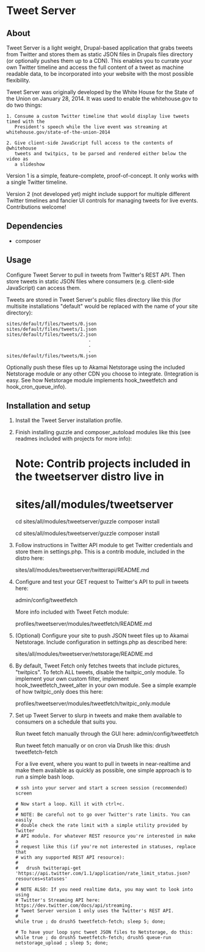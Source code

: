Tweet Server
============

About
-----

  Tweet Server is a light weight, Drupal-based application that grabs tweets from
  Twitter and stores them as static JSON files in Drupals files directory (or
  optionally pushes them up to a CDN). This enables you to currate your own
  Twitter timeline and access the full content of a tweet as machine readable
  data, to be incorporated into your website with the most possible flexibility.

  Tweet Server was originally developed by the White House for the State of the
  Union on January 28, 2014. It was used to enable the whitehouse.gov to do two
  things:
    
    1. Consume a custom Twitter timeline that would display live tweets timed with the
       President's speech while the live event was streaming at whitehouse.gov/state-of-the-union-2014

    2. Give client-side JavaScript full access to the contents of @whitehouse
       tweets and twitpics, to be parsed and rendered either below the video as
       a slideshow

  Version 1 is a simple, feature-complete, proof-of-concept. It only works with
  a single Twitter timeline.

  Version 2 (not developed yet) might include support for multiple different
  Twitter timelines and fancier UI controls for managing tweets for live events.
  Contributions welcome!


Dependencies
------------

  - composer


Usage
-----

  Configure Tweet Server to pull in tweets from Twitter's REST API. Then store
  tweets in static JSON files where consumers (e.g. client-side JavaScript) can
  access them.

  Tweets are stored in Tweet Server's public files directory like this (for
  multisite installations "default" would be replaced with the name of your site
  directory):

    sites/default/files/tweets/0.json
    sites/default/files/tweets/1.json
    sites/default/files/tweets/2.json
                                  .        
                                  .        
                                  .        
    sites/default/files/tweets/N.json

  Optionally push these files up to Akamai Netstorage using the included
  Netstorage module or any other CDN you choose to integrate. (Integration is
  easy. See how Netstorage module implements hook_tweetfetch and
  hook_cron_queue_info).


Installation and setup
----------------------

  1. Install the Tweet Server installation profile.

  2. Finish installing guzzle and composer_autoload modules like this (see
     readmes included with projects for more info):

        # Note: Contrib projects included in the tweetserver distro live in
        # sites/all/modules/tweetserver 

        cd sites/all/modules/tweetserver/guzzle
        composer install

        cd sites/all/modules/tweetserver/guzzle
        composer install

  3. Follow instructions in Twitter API module to get Twitter credentials and
     store them in settings.php. This is a contrib module, included in the
     distro here: 
     
        sites/all/modules/tweetserver/twitterapi/README.md

  4. Configure and test your GET request to Twitter's API to pull in tweets
     here:
    
        admin/config/tweetfetch

     More info included with Tweet Fetch module:

        profiles/tweetserver/modules/tweetfetch/README.md
  
  5. (Optional) Configure your site to push JSON tweet files up to Akamai
     Netstorage. Include configuration in settings.php as described here:

        sites/all/modules/tweetserver/netstorage/README.md

  6. By default, Tweet Fetch only fetches tweets that include pictures,
    "twitpics". To fetch ALL tweets, disable the twitpic_only module. To
    implement your own custom filter, implement hook_tweetfetch_tweet_alter in
    your own module. See a simple example of how twitpic_only does this here:

        profiles/tweetserver/modules/tweetfetch/twitpic_only.module 

  7. Set up Tweet Server to slurp in tweets and make them available to consumers
     on a schedule that suits you.

       Run tweet fetch manually through the GUI here: 
        admin/config/tweetfetch

       Run tweet fetch manually or on cron via Drush like this:
        drush tweetfetch-fetch

       For a live event, where you want to pull in tweets in near-realtime and
       make them available as quickly as possible, one simple approach is to run
       a simple bash loop. 

         # ssh into your server and start a screen session (recommended)
         screen

         # Now start a loop. Kill it with ctrl+c.
         #
         # NOTE: Be careful not to go over Twitter's rate limits. You can easily
         # double check the rate limit with a simple utility provided by Twitter
         # API module. For whatever REST resource you're interested in make a
         # request like this (if you're not interested in statuses, replace that
         # with any supported REST API resource):
         #
         #   drush twitterapi-get 'https://api.twitter.com/1.1/application/rate_limit_status.json?resources=statuses' 
         #
         # NOTE ALSO: If you need realtime data, you may want to look into using
         # Twitter's Streaming API here: https://dev.twitter.com/docs/api/streaming.
         # Tweet Server version 1 only uses the Twitter's REST API.
         #
         while true ; do drush5 tweetfetch-fetch; sleep 5; done;

         # To have your loop sync tweet JSON files to Netstorage, do this:
         while true ; do drush5 tweetfetch-fetch; drush5 queue-run netstorage_upload ; sleep 5; done;
